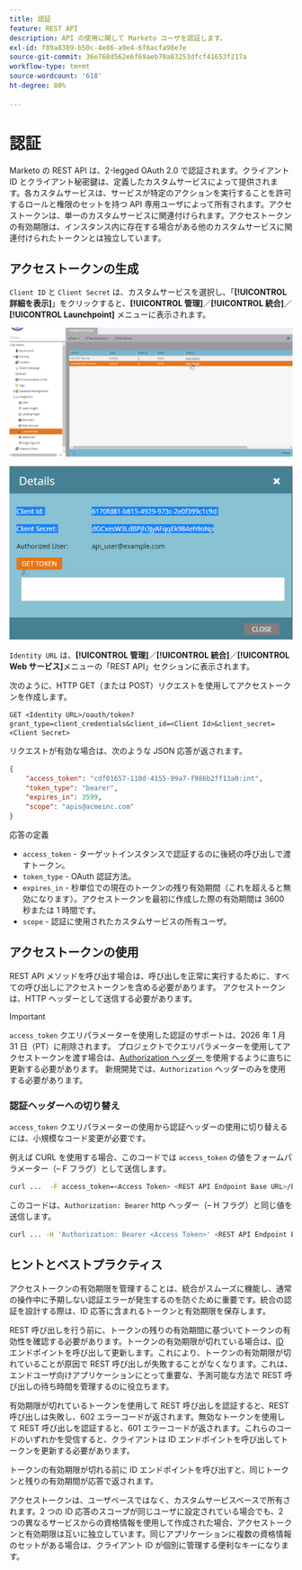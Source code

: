 ```yaml
---
title: 認証
feature: REST API
description: API の使用に関して Marketo ユーザを認証します。
exl-id: f89a8389-b50c-4e86-a9e4-6f6acfa98e7e
source-git-commit: 36e768d562e6f69aeb70a83253dfcf41653f217a
workflow-type: tm+mt
source-wordcount: '618'
ht-degree: 80%

---
```


# 認証

Marketo の REST API は、2-legged OAuth 2.0 で認証されます。クライアント ID とクライアント秘密鍵は、定義したカスタムサービスによって提供されます。各カスタムサービスは、サービスが特定のアクションを実行することを許可するロールと権限のセットを持つ API 専用ユーザによって所有されます。アクセストークンは、単一のカスタムサービスに関連付けられます。アクセストークンの有効期限は、インスタンス内に存在する場合がある他のカスタムサービスに関連付けられたトークンとは独立しています。

## アクセストークンの生成

`Client ID` と `Client Secret` は、カスタムサービスを選択し、「**[!UICONTROL 詳細を表示]**」をクリックすると、**[!UICONTROL 管理]**／**[!UICONTROL 統合]**／**[!UICONTROL Launchpoint]** メニューに表示されます。

![REST サービスの詳細を取得](assets/authentication-service-view-details.png)

![Launchpoint 資格情報](assets/admin-launchpoint-credentials.png)

`Identity URL` は、**[!UICONTROL 管理]**／**[!UICONTROL 統合]**／**[!UICONTROL Web サービス]**&#x200B;メニューの「REST API」セクションに表示されます。

次のように、HTTP GET（または POST）リクエストを使用してアクセストークンを作成します。

```
GET <Identity URL>/oauth/token?grant_type=client_credentials&client_id=<Client Id>&client_secret=<Client Secret>
```

リクエストが有効な場合は、次のような JSON 応答が返されます。

```json
{
    "access_token": "cdf01657-110d-4155-99a7-f986b2ff13a0:int",
    "token_type": "bearer",
    "expires_in": 3599,
    "scope": "apis@acmeinc.com"
}
```

応答の定義

- `access_token` - ターゲットインスタンスで認証するのに後続の呼び出しで渡すトークン。
- `token_type` - OAuth 認証方法。
- `expires_in` - 秒単位での現在のトークンの残り有効期間（これを超えると無効になります）。アクセストークンを最初に作成した際の有効期間は 3600 秒または 1 時間です。
- `scope` - 認証に使用されたカスタムサービスの所有ユーザ。

## アクセストークンの使用

REST API メソッドを呼び出す場合は、呼び出しを正常に実行するために、すべての呼び出しにアクセストークンを含める必要があります。
アクセストークンは、HTTP ヘッダーとして送信する必要があります。

>[!IMPORTANT]
>
>`access_token` クエリパラメーターを使用した認証のサポートは、2026 年 1 月 31 日（PT）に削除されます。 プロジェクトでクエリパラメーターを使用してアクセストークンを渡す場合は、[Authorization ヘッダー ](https://experienceleague.adobe.com/ja/docs/marketo-developer/marketo/rest/authentication#using-an-access-token) を使用するように直ちに更新する必要があります。 新規開発では、`Authorization` ヘッダーのみを使用する必要があります。

### 認証ヘッダーへの切り替え

`access_token` クエリパラメーターの使用から認証ヘッダーの使用に切り替えるには、小規模なコード変更が必要です。

例えば CURL を使用する場合、このコードでは `access_token` の値をフォームパラメーター（– F フラグ）として送信します。

```bash
curl ...  -F access_token=<Access Token> <REST API Endpoint Base URL>/bulk/v1/apiCall.json
```

このコードは、`Authorization: Bearer` http ヘッダー（– H フラグ）と同じ値を送信します。

```bash
curl ... -H 'Authorization: Bearer <Access Token>' <REST API Endpoint Base URL>/bulk/v1/apiCall.json
```

## ヒントとベストプラクティス

アクセストークンの有効期限を管理することは、統合がスムーズに機能し、通常の操作中に予期しない認証エラーが発生するのを防ぐために重要です。統合の認証を設計する際は、ID 応答に含まれるトークンと有効期限を保存します。

REST 呼び出しを行う前に、トークンの残りの有効期間に基づいてトークンの有効性を確認する必要があります。トークンの有効期限が切れている場合は、[ID](https://developer.adobe.com/marketo-apis/api/identity/#tag/Identity/operation/identityUsingGET) エンドポイントを呼び出して更新します。これにより、トークンの有効期限が切れていることが原因で REST 呼び出しが失敗することがなくなります。これは、エンドユーザ向けアプリケーションにとって重要な、予測可能な方法で REST 呼び出しの待ち時間を管理するのに役立ちます。

有効期限が切れているトークンを使用して REST 呼び出しを認証すると、REST 呼び出しは失敗し、602 エラーコードが返されます。無効なトークンを使用して REST 呼び出しを認証すると、601 エラーコードが返されます。これらのコードのいずれかを受信すると、クライアントは ID エンドポイントを呼び出してトークンを更新する必要があります。

トークンの有効期限が切れる前に ID エンドポイントを呼び出すと、同じトークンと残りの有効期間が応答で返されます。

アクセストークンは、ユーザベースではなく、カスタムサービスベースで所有されます。2 つの ID 応答のスコープが同じユーザに設定されている場合でも、2 つの異なるサービスからの資格情報を使用して作成された場合、アクセストークンと有効期限は互いに独立しています。同じアプリケーションに複数の資格情報のセットがある場合は、クライアント ID が個別に管理する便利なキーになります。
